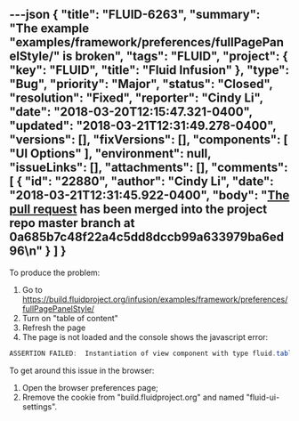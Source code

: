 ---json
{
  "title": "FLUID-6263",
  "summary": "The example \"examples/framework/preferences/fullPagePanelStyle/\" is broken",
  "tags": "FLUID",
  "project": {
    "key": "FLUID",
    "title": "Fluid Infusion"
  },
  "type": "Bug",
  "priority": "Major",
  "status": "Closed",
  "resolution": "Fixed",
  "reporter": "Cindy Li",
  "date": "2018-03-20T12:15:47.321-0400",
  "updated": "2018-03-21T12:31:49.278-0400",
  "versions": [],
  "fixVersions": [],
  "components": [
    "UI Options"
  ],
  "environment": null,
  "issueLinks": [],
  "attachments": [],
  "comments": [
    {
      "id": "22880",
      "author": "Cindy Li",
      "date": "2018-03-21T12:31:45.922-0400",
      "body": "[The pull request](https://github.com/fluid-project/infusion/pull/885) has been merged into the project repo master branch at 0a685b7c48f22a4c5dd8dccb99a633979ba6ed96\n"
    }
  ]
}
---
To produce the problem:

1. Go to <https://build.fluidproject.org/infusion/examples/framework/preferences/fullPagePanelStyle/>
2. Turn on "table of content"
3. Refresh the page
4. The page is not loaded and the console shows the javascript error:

```java
ASSERTION FAILED:  Instantiation of view component with type fluid.tableOfContents.levels failed, since selector " .flc-toc-tocContainer " did not match any markup in the document
```

To get around this issue in the browser:

1. Open the browser preferences page;
2. Rremove the cookie from "build.fluidproject.org" and named "fluid-ui-settings".

 

        